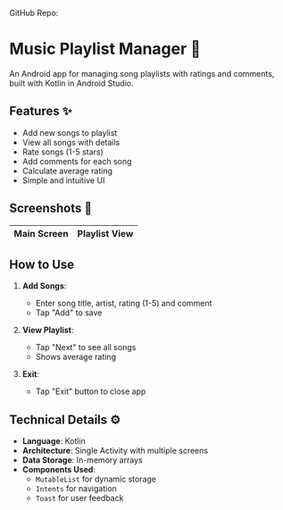 GitHub Repo:

# Music Playlist Manager 🎵

An Android app for managing song playlists with ratings and comments, built with Kotlin in Android Studio.

## Features ✨
- Add new songs to playlist
- View all songs with details
- Rate songs (1-5 stars)
- Add comments for each song
- Calculate average rating
- Simple and intuitive UI

## Screenshots 📸
| Main Screen | Playlist View |
|-------------|---------------|


## How to Use 
1. **Add Songs**:
   - Enter song title, artist, rating (1-5) and comment
   - Tap "Add" to save

2. **View Playlist**:
   - Tap "Next" to see all songs
   - Shows average rating

3. **Exit**:
   - Tap "Exit" button to close app

## Technical Details ⚙️
- **Language**: Kotlin
- **Architecture**: Single Activity with multiple screens
- **Data Storage**: In-memory arrays
- **Components Used**:
  - `MutableList` for dynamic storage
  - `Intents` for navigation
  - `Toast` for user feedback

